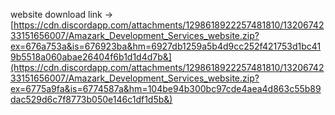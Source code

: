 website download link -> [https://cdn.discordapp.com/attachments/1298618922257481810/1320674233151656007/Amazark_Development_Services_website.zip?ex=676a753a&is=676923ba&hm=6927db1259a5b4d9cc252f421753d1bc419b5518a060abae26404f6b1d1d4d7b&](https://cdn.discordapp.com/attachments/1298618922257481810/1320674233151656007/Amazark_Development_Services_website.zip?ex=6775a9fa&is=6774587a&hm=104be94b300bc97cde4aea4d863c55b89dac529d6c7f8773b050e146c1df1d5b&)
